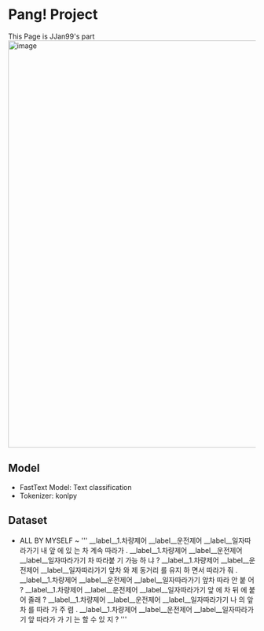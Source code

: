 # Pang! Project
This Page is JJan99's part
<img width="827" alt="image" src="https://github.com/kwakeunji/pang/assets/67047653/7c1a48ba-1e46-4b25-a635-7439353814c0">

## Model
- FastText Model: Text classification
- Tokenizer: konlpy

## Dataset
- ALL BY MYSELF ~
'''
__label__1.차량제어    __label__운전제어    __label__일자따라가기    내 앞 에 있 는 차 계속 따라가 .
__label__1.차량제어    __label__운전제어    __label__일자따라가기    차 따라붙 기 가능 하 냐 ?
__label__1.차량제어    __label__운전제어    __label__일자따라가기    앞차 와 제 동거리 를 유지 하 면서 따라가 줘 .
__label__1.차량제어    __label__운전제어    __label__일자따라가기    앞차 따라 안 붙 어 ?
__label__1.차량제어    __label__운전제어    __label__일자따라가기    앞 에 차 뒤 에 붙 어 줄래 ?
__label__1.차량제어    __label__운전제어    __label__일자따라가기    나 의 앞차 를 따라 가 주 렴 .
__label__1.차량제어    __label__운전제어    __label__일자따라가기    앞 따라가 가 기 는 할 수 있 지 ?
'''
